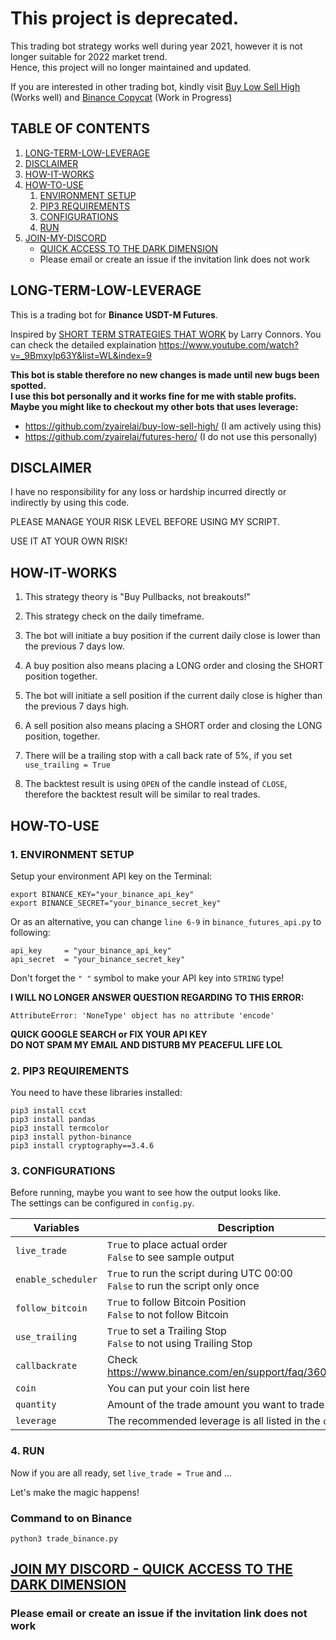 # This project is deprecated.
This trading bot strategy works well during year 2021, however it is not longer suitable for 2022 market trend.  
Hence, this project will no longer maintained and updated.  

If you are interested in other trading bot, kindly visit [Buy Low Sell High](https://github.com/zyairelai/buy-low-sell-high) (Works well) and [Binance Copycat](https://github.com/zyairelai/binance-copycat) (Work in Progress)

## TABLE OF CONTENTS

1. [LONG-TERM-LOW-LEVERAGE](#long_term_low_leverage)
2. [DISCLAIMER](#hello_disclaimer)
3. [HOW-IT-WORKS](#how_it_works)
4. [HOW-TO-USE](#how_to_use)
    1. [ENVIRONMENT SETUP](#environment_setup)
    2. [PIP3 REQUIREMENTS](#pip3_requirements)
    3. [CONFIGURATIONS](#configurations)
    4. [RUN](#run)
5. [JOIN-MY-DISCORD](#discord)
    - [QUICK ACCESS TO THE DARK DIMENSION](https://discord.gg/6J2mXvYsFB)
    - Please email or create an issue if the invitation link does not work  

<a name="long_term_low_leverage"></a>
## LONG-TERM-LOW-LEVERAGE
This is a trading bot for **Binance USDT-M Futures**. 

Inspired by [SHORT TERM STRATEGIES THAT WORK](https://www.amazon.com/Short-Term-Trading-Strategies-That/dp/0981923909) by Larry Connors.
You can check the detailed explaination https://www.youtube.com/watch?v=_9Bmxylp63Y&list=WL&index=9

**This bot is stable therefore no new changes is made until new bugs been spotted.**  
**I use this bot personally and it works fine for me with stable profits.**  
**Maybe you might like to checkout my other bots that uses leverage:**  
- https://github.com/zyairelai/buy-low-sell-high/ (I am actively using this)
- https://github.com/zyairelai/futures-hero/ (I do not use this personally)

<a name="hello_disclaimer"></a>
## DISCLAIMER
I have no responsibility for any loss or hardship incurred directly or indirectly by using this code.

PLEASE MANAGE YOUR RISK LEVEL BEFORE USING MY SCRIPT.

USE IT AT YOUR OWN RISK!

<a name="how_it_works"></a>
## HOW-IT-WORKS

1. This strategy theory is "Buy Pullbacks, not breakouts!"

2. This strategy check on the daily timeframe.

3. The bot will initiate a buy position if the current daily close is lower than the previous 7 days low.

4. A buy position also means placing a LONG order and closing the SHORT position together.

5. The bot will initiate a sell position if the current daily close is higher than the previous 7 days high.

6. A sell position also means placing a SHORT order and closing the LONG position, together.

7. There will be a trailing stop with a call back rate of 5%, if you set `use_trailing = True` 

8. The backtest result is using `OPEN` of the candle instead of `CLOSE`, therefore the backtest result will be similar to real trades.

<a name="how_to_use"></a>
## HOW-TO-USE
<a name="environment_setup"></a>
### 1. ENVIRONMENT SETUP
Setup your environment API key on the Terminal:
```
export BINANCE_KEY="your_binance_api_key"
export BINANCE_SECRET="your_binance_secret_key"
```

Or as an alternative, you can change `line 6-9` in `binance_futures_api.py` to following:  
```
api_key     = "your_binance_api_key"
api_secret  = "your_binance_secret_key"
```
Don't forget the `" "` symbol to make your API key into `STRING` type!  

**I WILL NO LONGER ANSWER QUESTION REGARDING TO THIS ERROR:**
```
AttributeError: 'NoneType' object has no attribute 'encode'
``` 
**QUICK GOOGLE SEARCH or FIX YOUR API KEY**  
**DO NOT SPAM MY EMAIL AND DISTURB MY PEACEFUL LIFE LOL**

<a name="pip3_requirements"></a>
### 2. PIP3 REQUIREMENTS
You need to have these libraries installed:
```
pip3 install ccxt
pip3 install pandas
pip3 install termcolor
pip3 install python-binance
pip3 install cryptography==3.4.6
```

<a name="configurations"></a>
### 3. CONFIGURATIONS
Before running, maybe you want to see how the output looks like.  
The settings can be configured in `config.py`.

| Variables           | Description                                                                                                |
| --------------------| -----------------------------------------------------------------------------------------------------------|
| `live_trade`        |`True` to place actual order <br /> `False` to see sample output                                            |
| `enable_scheduler`  |`True` to run the script during UTC 00:00 <br /> `False` to run the script only once                        |
| `follow_bitcoin`    |`True` to follow Bitcoin Position <br /> `False` to not follow Bitcoin                                      |
| `use_trailing`      |`True` to set a Trailing Stop <br /> `False` to not using Trailing Stop                                     |
| `callbackrate`      | Check https://www.binance.com/en/support/faq/360042299292                                                  |
| `coin`              | You can put your coin list here                                                                            |
| `quantity`          | Amount of the trade amount you want to trade                                                               |
| `leverage`          | The recommended leverage is all listed in the `config.py`.                                                 |

<a name="run"></a>
### 4. RUN

Now if you are all ready, set `live_trade = True` and ...

Let's make the magic happens!

### Command to on Binance
```
python3 trade_binance.py
```

<a name="discord"></a>
## [JOIN MY DISCORD - QUICK ACCESS TO THE DARK DIMENSION](https://discord.gg/6J2mXvYsFB)
### Please email or create an issue if the invitation link does not work  
